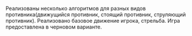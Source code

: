 Реализованы несколько алгоритмов для разных видов противника(движущийся противник, стоящий противник, струляющий противник). 
Реализовано базовое движение игрока, стрельба. Игра предоставлена в черновом варианте.
